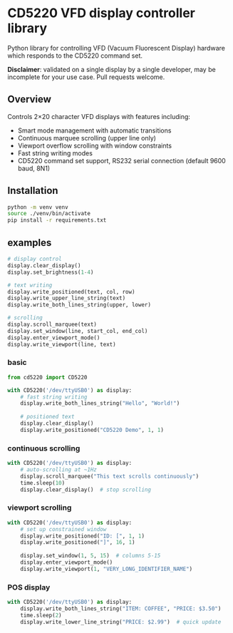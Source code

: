 # CD5220 VFD display controller library

Python library for controlling VFD (Vacuum Fluorescent Display) hardware which responds to the CD5220 command set.

**Disclaimer**: validated on a single display by a single developer, may be incomplete for your use case. Pull requests welcome.

## Overview

Controls 2×20 character VFD displays with features including:
- Smart mode management with automatic transitions
- Continuous marquee scrolling (upper line only)
- Viewport overflow scrolling with window constraints  
- Fast string writing modes
- CD5220 command set support, RS232 serial connection (default 9600 baud, 8N1)

## Installation

```bash
python -m venv venv
source ./venv/bin/activate
pip install -r requirements.txt
```

## examples

```python
# display control
display.clear_display()
display.set_brightness(1-4)

# text writing  
display.write_positioned(text, col, row)
display.write_upper_line_string(text)
display.write_both_lines_string(upper, lower) 

# scrolling
display.scroll_marquee(text)
display.set_window(line, start_col, end_col)
display.enter_viewport_mode()
display.write_viewport(line, text)
```

### basic
```python
from cd5220 import CD5220

with CD5220('/dev/ttyUSB0') as display:
    # fast string writing
    display.write_both_lines_string("Hello", "World!")
    
    # positioned text
    display.clear_display()
    display.write_positioned("CD5220 Demo", 1, 1)
```

### continuous scrolling
```python
with CD5220('/dev/ttyUSB0') as display:
    # auto-scrolling at ~1Hz
    display.scroll_marquee("This text scrolls continuously")
    time.sleep(10)
    display.clear_display()  # stop scrolling
```

### viewport scrolling
```python
with CD5220('/dev/ttyUSB0') as display:
    # set up constrained window
    display.write_positioned("ID: [", 1, 1)
    display.write_positioned("]", 16, 1)
    
    display.set_window(1, 5, 15)  # columns 5-15
    display.enter_viewport_mode()
    display.write_viewport(1, "VERY_LONG_IDENTIFIER_NAME")
```

### POS display
```python
with CD5220('/dev/ttyUSB0') as display:
    display.write_both_lines_string("ITEM: COFFEE", "PRICE: $3.50")
    time.sleep(2)
    display.write_lower_line_string("PRICE: $2.99")  # quick update
```
